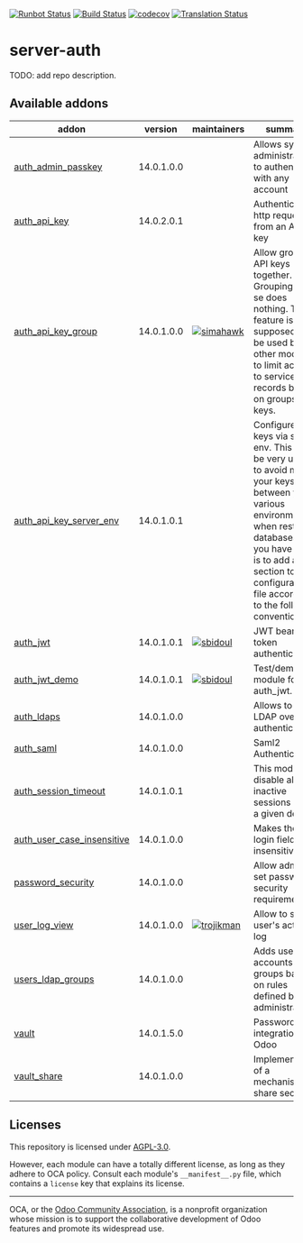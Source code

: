 [![Runbot Status](https://runbot.odoo-community.org/runbot/badge/flat/251/14.0.svg)](https://runbot.odoo-community.org/runbot/repo/github-com-oca-server-auth-251)
[![Build Status](https://travis-ci.com/OCA/server-auth.svg?branch=14.0)](https://travis-ci.com/OCA/server-auth)
[![codecov](https://codecov.io/gh/OCA/server-auth/branch/14.0/graph/badge.svg)](https://codecov.io/gh/OCA/server-auth)
[![Translation Status](https://translation.odoo-community.org/widgets/server-auth-14-0/-/svg-badge.svg)](https://translation.odoo-community.org/engage/server-auth-14-0/?utm_source=widget)

<!-- /!\ do not modify above this line -->

# server-auth

TODO: add repo description.

<!-- /!\ do not modify below this line -->

<!-- prettier-ignore-start -->

[//]: # (addons)

Available addons
----------------
addon | version | maintainers | summary
--- | --- | --- | ---
[auth_admin_passkey](auth_admin_passkey/) | 14.0.1.0.0 |  | Allows system administrator to authenticate with any account
[auth_api_key](auth_api_key/) | 14.0.2.0.1 |  | Authenticate http requests from an API key
[auth_api_key_group](auth_api_key_group/) | 14.0.1.0.0 | [![simahawk](https://github.com/simahawk.png?size=30px)](https://github.com/simahawk) | Allow grouping API keys together. Grouping per se does nothing. This feature is supposed to be used by other modules to limit access to services or records based on groups of keys.
[auth_api_key_server_env](auth_api_key_server_env/) | 14.0.1.0.1 |  | Configure api keys via server env. This can be very useful to avoid mixing your keys between your various environments when restoring databases. All you have to do is to add a new section to your configuration file according to the following convention:
[auth_jwt](auth_jwt/) | 14.0.1.0.1 | [![sbidoul](https://github.com/sbidoul.png?size=30px)](https://github.com/sbidoul) | JWT bearer token authentication.
[auth_jwt_demo](auth_jwt_demo/) | 14.0.1.0.1 | [![sbidoul](https://github.com/sbidoul.png?size=30px)](https://github.com/sbidoul) | Test/demo module for auth_jwt.
[auth_ldaps](auth_ldaps/) | 14.0.1.0.0 |  | Allows to use LDAP over SSL authentication
[auth_saml](auth_saml/) | 14.0.1.0.0 |  | Saml2 Authentication
[auth_session_timeout](auth_session_timeout/) | 14.0.1.0.1 |  | This module disable all inactive sessions since a given delay
[auth_user_case_insensitive](auth_user_case_insensitive/) | 14.0.1.0.0 |  | Makes the user login field case insensitive
[password_security](password_security/) | 14.0.1.0.0 |  | Allow admin to set password security requirements.
[user_log_view](user_log_view/) | 14.0.1.0.0 | [![trojikman](https://github.com/trojikman.png?size=30px)](https://github.com/trojikman) | Allow to see user's actions log
[users_ldap_groups](users_ldap_groups/) | 14.0.1.0.0 |  | Adds user accounts to groups based on rules defined by the administrator.
[vault](vault/) | 14.0.1.5.0 |  | Password vault integration in Odoo
[vault_share](vault_share/) | 14.0.1.0.0 |  | Implementation of a mechanism to share secrets

[//]: # (end addons)

<!-- prettier-ignore-end -->

## Licenses

This repository is licensed under [AGPL-3.0](LICENSE).

However, each module can have a totally different license, as long as they adhere to OCA
policy. Consult each module's `__manifest__.py` file, which contains a `license` key
that explains its license.

----

OCA, or the [Odoo Community Association](http://odoo-community.org/), is a nonprofit
organization whose mission is to support the collaborative development of Odoo features
and promote its widespread use.
